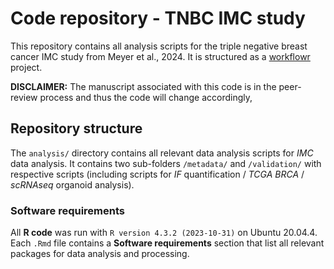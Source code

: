 # Code repository - TNBC IMC study

This repository contains all analysis scripts for the triple negative breast cancer IMC study from Meyer et al., 2024. It is structured as a [workflowr](https://workflowr.github.io/workflowr/) project.

**DISCLAIMER:** The manuscript associated with this code is in the peer-review process and thus the code will change accordingly,

## Repository structure

The `analysis/` directory contains all relevant data analysis scripts for *IMC* data analysis. It contains two sub-folders `/metadata/` and `/validation/` with respective scripts (including scripts for *IF* quantification / *TCGA BRCA* / *scRNAseq* organoid analysis).

### Software requirements

All **R code** was run with `R version 4.3.2 (2023-10-31)` on Ubuntu 20.04.4. Each `.Rmd` file contains a **Software requirements** section that list all relevant packages for data analysis and processing.
